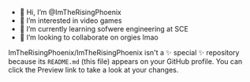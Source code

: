 - 👋 Hi, I’m @ImTheRisingPhoenix
- 👀 I’m interested in video games
- 🌱 I’m currently learning sofwere engineering at SCE
- 💞️ I’m looking to collaborate on orgies lmao

ImTheRisingPhoenix/ImTheRisingPhoenix isn't a ✨ special ✨ repository because its `README.md` (this file) appears on your GitHub profile.
You can click the Preview link to take a look at your changes.
